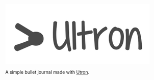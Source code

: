 ![Ultron Bullet Journal](assets/ultron_banner.png)

A simple bullet journal made with [Utron](https://github.com/gernest/utron).


